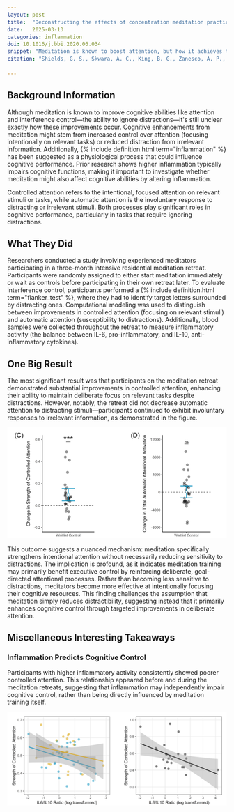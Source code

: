 ```yaml
---
layout: post
title:  "Deconstructing the effects of concentration meditation practice on interference control: The roles of controlled attention and inflammatory activity"
date:   2025-03-13
categories: inflammation
doi: 10.1016/j.bbi.2020.06.034
snippet: "Meditation is known to boost attention, but how it achieves this isn't fully clear. This study explored how intensive meditation affects attention control and inflammation, revealing that participants on a three-month retreat significantly improved their ability to stay focused amid distractions. Surprisingly, meditation did not reduce automatic reactions to distractors, and participants with higher inflammation had weaker attention control. These findings underscore improved controlled attention as a primary benefit of meditation and suggest inflammation independently impacts cognitive function."
citation: "Shields, G. S., Skwara, A. C., King, B. G., Zanesco, A. P., Dhabhar, F. S., & Saron, C. D. (2020). Deconstructing the effects of concentration meditation practice on interference control: The roles of controlled attention and inflammatory activity. In Brain, Behavior, and Immunity (Vol. 89, pp. 256–267). Elsevier BV. [10.1016/j.bbi.2020.06.034](https://doi.org/10.1016/j.bbi.2020.06.034)"

---
```


## Background Information

Although meditation is known to improve cognitive abilities like attention and interference control—the ability to ignore distractions—it's still unclear exactly how these improvements occur. Cognitive enhancements from meditation might stem from increased control over attention (focusing intentionally on relevant tasks) or reduced distraction from irrelevant information. Additionally, {% include definition.html term="inflammation" %} has been suggested as a physiological process that could influence cognitive performance. Prior research shows higher inflammation typically impairs cognitive functions, making it important to investigate whether meditation might also affect cognitive abilities by altering inflammation.

Controlled attention refers to the intentional, focused attention on relevant stimuli or tasks, while automatic attention is the involuntary response to distracting or irrelevant stimuli. Both processes play significant roles in cognitive performance, particularly in tasks that require ignoring distractions.

## What They Did

Researchers conducted a study involving experienced meditators participating in a three-month intensive residential meditation retreat. Participants were randomly assigned to either start meditation immediately or wait as controls before participating in their own retreat later. To evaluate interference control, participants performed a {% include definition.html term="flanker_test" %}, where they had to identify target letters surrounded by distracting ones. Computational modeling was used to distinguish between improvements in controlled attention (focusing on relevant stimuli) and automatic attention (susceptibility to distractions). Additionally, blood samples were collected throughout the retreat to measure inflammatory activity (the balance between IL-6, pro-inflammatory, and IL-10, anti-inflammatory cytokines).

## One Big Result
The most significant result was that participants on the meditation retreat demonstrated substantial improvements in controlled attention, enhancing their ability to maintain deliberate focus on relevant tasks despite distractions. However, notably, the retreat did not decrease automatic attention to distracting stimuli—participants continued to exhibit involuntary responses to irrelevant information, as demonstrated in the figure.

![In these two charts, each point represents a single participant.  The y-axis shows the difference in their controlled (left graph) and automatic (right graph) attention when measured pre-retreat and again after-retreat.  The participants' controlled attention was significantly increased, while their automatic attention remained unchanged.](/assets/article_images/deconstructing-interference-control/controlled-automatic.png)

This outcome suggests a nuanced mechanism: meditation specifically strengthens intentional attention without necessarily reducing sensitivity to distractions. The implication is profound, as it indicates meditation training may primarily benefit executive control by reinforcing deliberate, goal-directed attentional processes. Rather than becoming less sensitive to distractions, meditators become more effective at intentionally focusing their cognitive resources. This finding challenges the assumption that meditation simply reduces distractibility, suggesting instead that it primarily enhances cognitive control through targeted improvements in deliberate attention.

## Miscellaneous Interesting Takeaways

### Inflammation Predicts Cognitive Control
Participants with higher inflammatory activity consistently showed poorer controlled attention. This relationship appeared before and during the meditation retreats, suggesting that inflammation may independently impair cognitive control, rather than being directly influenced by meditation training itself.

![Graph showing the strength of each participant's controlley attention (y-axis) as a function of their inflammation marker levels (x-axis).  The left and right panels are the first and second retreats respectively.  Higher inflammation means less concentration in both graphs.](/assets/article_images/deconstructing-interference-control/inflammation-attention.png)